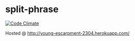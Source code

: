 split-phrase
============

[![Code Climate](https://codeclimate.com/github/jonnyarnold/split-phrase.png)](https://codeclimate.com/github/jonnyarnold/split-phrase)

Hosted @ http://young-escarpment-2304.herokuapp.com/

